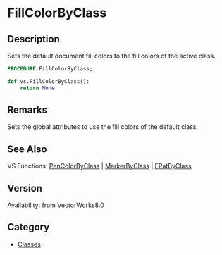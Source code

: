 # FillColorByClass

## Description
Sets the default document fill colors to the fill colors of the active class.

```pascal
PROCEDURE FillColorByClass;
```

```python
def vs.FillColorByClass():
    return None
```

## Remarks
Sets the global attributes to use the fill colors of the default class.

## See Also
VS Functions:
[PenColorByClass](PenColorByClass.md) 
| [MarkerByClass](MarkerByClass.md) 
| [FPatByClass](FPatByClass.md)

## Version
Availability: from VectorWorks8.0

## Category
* [Classes](../Categories/Classes.md)
